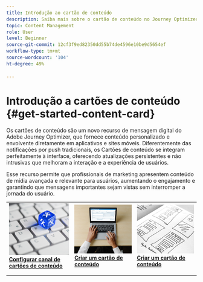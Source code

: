 ```yaml
---
title: Introdução ao cartão de conteúdo
description: Saiba mais sobre o cartão de conteúdo no Journey Optimizer
topic: Content Management
role: User
level: Beginner
source-git-commit: 12cf3f9ed82350dd55b74de4596e10be9d5654ef
workflow-type: tm+mt
source-wordcount: '104'
ht-degree: 49%

---
```


# Introdução a cartões de conteúdo {#get-started-content-card}

Os cartões de conteúdo são um novo recurso de mensagem digital do Adobe Journey Optimizer, que fornece conteúdo personalizado e envolvente diretamente em aplicativos e sites móveis. Diferentemente das notificações por push tradicionais, os Cartões de conteúdo se integram perfeitamente à interface, oferecendo atualizações persistentes e não intrusivas que melhoram a interação e a experiência de usuários.

Esse recurso permite que profissionais de marketing apresentem conteúdo de mídia avançada e relevante para usuários, aumentando o engajamento e garantindo que mensagens importantes sejam vistas sem interromper a jornada do usuário.

<table style="table-layout:fixed"><tr style="border: 0;">
<td>
<a href="content-card-configuration.md">
<img alt="Lead" src="../assets/do-not-localize/sms-config.jpg">
</a>
<div><a href="content-card-configuration.md"><strong>Configurar canal de cartões de conteúdo</strong>
</div>
<p>
</td>
<td>
<a href="create-content-card.md">
<img alt="Pouco frequente" src="../assets/do-not-localize/sms-create.jpeg">
</a>
<div>
<a href="create-content-card.md"><strong>Criar um cartão de conteúdo</strong></a>
</div>
<p></td>
<td>
<a href="design-content-card.md">
<img alt="Validação" src="../assets/do-not-localize/web-design.jpg">
</a>
<div>
<a href="design-content-card.md"><strong>Criar um cartão de conteúdo</strong></a>
</div>
<p>
</td>
</tr></table>



